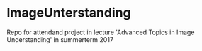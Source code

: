 # ImageUnterstanding
Repo for attendand project in lecture 'Advanced Topics in Image Understanding' in summerterm 2017
